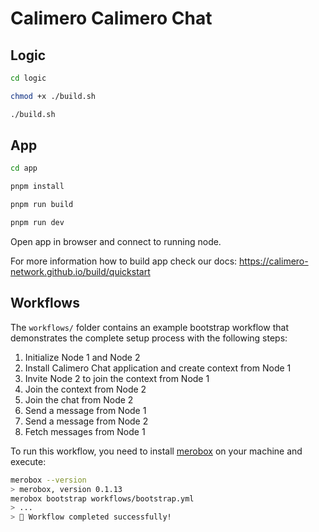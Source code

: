 # Calimero Calimero Chat

## Logic

```bash title="Terminal"
cd logic
```

```bash title="Terminal"
chmod +x ./build.sh
```

```bash title="Terminal"
./build.sh
```

## App

```bash title="Terminal"
cd app
```

```bash title="Terminal"
pnpm install
```

```bash title="Terminal"
pnpm run build
```

```bash title="Terminal"
pnpm run dev
```

Open app in browser and connect to running node.

For more information how to build app check our docs:
https://calimero-network.github.io/build/quickstart


## Workflows

The `workflows/` folder contains an example bootstrap workflow that demonstrates the complete setup process with the following steps:

1. Initialize Node 1 and Node 2
2. Install Calimero Chat application and create context from Node 1
3. Invite Node 2 to join the context from Node 1
4. Join the context from Node 2
5. Join the chat from Node 2
6. Send a message from Node 1
7. Send a message from Node 2
8. Fetch messages from Node 1

To run this workflow, you need to install [merobox](https://www.piwheels.org/project/merobox/) on your machine and execute:

```bash title="Terminal"
merobox --version
> merobox, version 0.1.13
merobox bootstrap workflows/bootstrap.yml
> ...
> 🎉 Workflow completed successfully!
```
